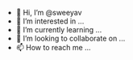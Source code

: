 - 👋 Hi, I’m @sweeyav
- 👀 I’m interested in ...
- 🌱 I’m currently learning ...
- 💞️ I’m looking to collaborate on ...
- 📫 How to reach me ...

<!---
sweeyav/sweeyav is a ✨ special ✨ repository because its `README.md` (this file) appears on your GitHub profile.
You can click the Preview link to take a look at your changes.
--->
